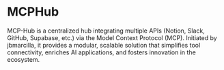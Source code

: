 # MCPHub
MCP-Hub is a centralized hub integrating multiple APIs (Notion, Slack, GitHub, Supabase, etc.) via the Model Context Protocol (MCP). Initiated by jbmarcilla, it provides a modular, scalable solution that simplifies tool connectivity, enriches AI applications, and fosters innovation in the ecosystem.
